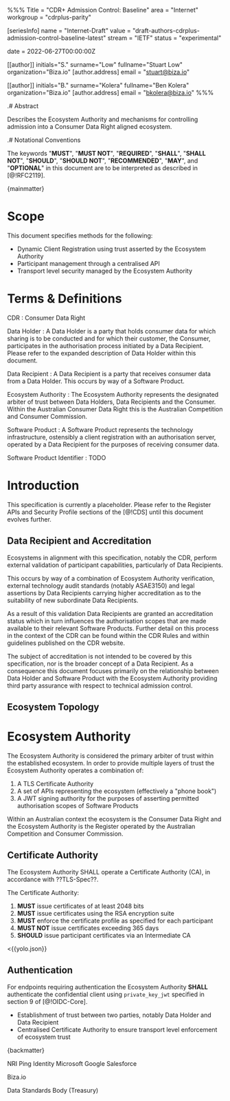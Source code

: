 %%%
Title = "CDR+ Admission Control: Baseline"
area = "Internet"
workgroup = "cdrplus-parity"

[seriesInfo]
name = "Internet-Draft"
value = "draft-authors-cdrplus-admission-control-baseline-latest"
stream = "IETF"
status = "experimental"

date = 2022-06-27T00:00:00Z

[[author]]
initials="S."
surname="Low"
fullname="Stuart Low"
organization="Biza.io"
[author.address]
email = "stuart@biza.io"

[[author]]
initials="B."
surname="Kolera"
fullname="Ben Kolera"
organization="Biza.io"
[author.address]
email = "bkolera@biza.io"
%%%

.# Abstract

Describes the Ecosystem Authority and mechanisms for controlling admission into a Consumer Data Right aligned ecosystem.

.# Notational Conventions

The keywords "**MUST**", "**MUST NOT**", "**REQUIRED**", "**SHALL**", "**SHALL NOT**", "**SHOULD**", "**SHOULD NOT**", "**RECOMMENDED**",  "**MAY**", and "**OPTIONAL**" in this document are to be interpreted as described in [@!RFC2119].

{mainmatter}

# Scope

This document specifies methods for the following:

- Dynamic Client Registration using trust asserted by the Ecosystem Authority
- Participant management through a centralised API
- Transport level security managed by the Ecosystem Authority

# Terms & Definitions

CDR
:  Consumer Data Right

Data Holder
: A Data Holder is a party that holds consumer data for which sharing is to be conducted and for which their customer, the Consumer, participates in the authorisation process initiated by a Data Recipient. Please refer to the expanded description of Data Holder within this document.

Data Recipient
: A Data Recipient is a party that receives consumer data from a Data Holder. This occurs by way of a Software Product.

Ecosystem Authority
: The Ecosystem Authority represents the designated arbiter of trust between Data Holders, Data Recipients and the Consumer. Within the Australian Consumer Data Right this is the Australian Competition and Consumer Commission.

Software Product
: A Software Product represents the technology infrastructure, ostensibly a client registration with an authorisation server, operated by a Data Recipient for the purposes of receiving consumer data.

Software Product Identifier
: TODO

# Introduction

This specification is currently a placeholder. Please refer to the Register APIs and Security Profile sections of the [@!CDS] until this document evolves further.

## Data Recipient and Accreditation

Ecosystems in alignment with this specification, notably the CDR, perform external validation of participant capabilities, particularly of Data Recipients.

This occurs by way of a combination of Ecosystem Authority verification, external technology audit standards (notably ASAE3150) and legal assertions by Data Recipients carrying higher accreditation as to the suitability of new subordinate Data Recipients.

As a result of this validation Data Recipients are granted an accreditation status which in turn influences the authorisation scopes that are made available to their relevant Software Products. Further detail on this process in the context of the CDR can be found within the CDR Rules and within guidelines published on the CDR website.

The subject of accreditation is not intended to be covered by this specification, nor is the broader concept of a Data Recipient. As a consequence this document focuses primarily on the relationship between Data Holder and Software Product with the Ecosystem Authority providing third party assurance with respect to technical admission control.

## Ecosystem Topology

# Ecosystem Authority

The Ecosystem Authority is considered the primary arbiter of trust within the established ecosystem. In order to provide multiple layers of trust the Ecosystem Authority operates a combination of:

1. A TLS Certificate Authority
2. A set of APIs representing the ecosystem (effectively a "phone book")
3. A JWT signing authority for the purposes of asserting permitted authorisation scopes of Software Products

Within an Australian context the ecosystem is the Consumer Data Right and the Ecosystem Authority is the Register operated by the Australian Competition and Consumer Commission.

## Certificate Authority

The Ecosystem Authority SHALL operate a Certificate Authority (CA), in accordance with ??TLS-Spec??.

The Certificate Authority:

1. **MUST** issue certificates of at least 2048 bits
2. **MUST** issue certificates using the RSA encryption suite
3. **MUST** enforce the certificate profile as specified for each participant
4. **MUST NOT** issue certificates exceeding 365 days
5. **SHOULD** issue participant certificates via an Intermediate CA

<{{yolo.json}}

## Authentication

For endpoints requiring authentication the Ecosystem Authority **SHALL** authenticate the confidential client using `private_key_jwt` specified in section 9 of [@!OIDC-Core].

- Establishment of trust between two parties, notably Data Holder and Data Recipient
- Centralised Certificate Authority to ensure transport level enforcement of ecosystem trust

{backmatter}

<reference anchor="OIDC-Core" target="http://openid.net/specs/openid-connect-core-1_0.html"> <front> <title>OpenID Connect Core 1.0 incorporating errata set 1</title> <author initials="N." surname="Sakimura" fullname="Nat Sakimura"> <organization>NRI</organization> </author> <author initials="J." surname="Bradley" fullname="John Bradley"> <organization>Ping Identity</organization> </author> <author initials="M." surname="Jones" fullname="Mike Jones"> <organization>Microsoft</organization> </author> <author initials="B." surname="de Medeiros" fullname="Breno de Medeiros"> <organization>Google</organization> </author> <author initials="C." surname="Mortimore" fullname="Chuck Mortimore"> <organization>Salesforce</organization> </author> <date day="8" month="Nov" year="2014"/> </front> </reference>

<reference anchor="CDRPLUS-INFOSEC-BASELINE" target="https://cdrplus.github.io/cdrplus-infosec-baseline/draft-cdrplus-infosec-baseline.html"> <front><title>CDR+ Security Profile: Baseline</title><author initials="S." surname="Low" fullname="Stuart Low"><organization>Biza.io</organization></author></front> </reference>

<reference anchor="CDS" target="https://consumerdatastandardsaustralia.github.io/standards"><front><title>Consumer Data Standards (CDS)</title><author><organization>Data Standards Body (Treasury)</organization></author></front> </reference>

